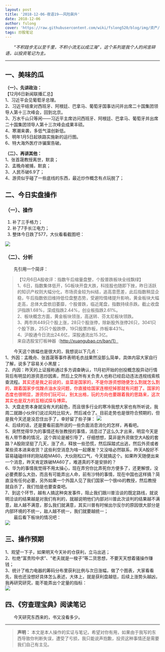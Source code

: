 ```yaml
---
layout: post
title: '2018-12-06-夜语19——风险飙升'
date: 2018-12-06
author: fslong
cover: 'https://raw.githubusercontent.com/wiki/fslong520/blog/img/资产/资产2018-12-06.jpg'
tags: 炒股笔记
---
```

  
&emsp;&emsp;*“不积跬步无以至千里，不积小流无以成江海”，这个系列是我个人的闲言碎语，以投资笔记为主。*  
   

---
  


## **一、美味的瓜**   


**（一）、先讲政治：**    
【12月6日新闻联播汇总】  
1、习近平会见葡萄牙总理。  
2、习近平结束对西班牙、阿根廷、巴拿马、葡萄牙国事访问并出席二十国集团领导人第十三次峰会，回到北京。  
3、万水千山只等闲——习近平主席访问西班牙、阿根廷、巴拿马、葡萄牙并出席二十国集团领导人第十三次峰会成果丰硕。  
4、寒潮来袭，多低气温创新低。  
5、明年1月5日起铁路实施新的运行图。  
6、特大海外医疗诈骗案告破。          

**（二）、再讲其他：**  
1、张首晟教授离世，默哀；  
2、孟晚舟被捕，默哀；  
3、人民币破6.9了；  
4、游资似乎碰了一些底线的东西，最近炒作概念有点玩脱了；    
## **二、今日实盘操作**
### **（一）、操作**
1. 补了三手格力；
2. 补了7手长江电力；
3. 整体今日跌了577，大伙看看截图吧：   
     
![](https://raw.githubusercontent.com/wiki/fslong520/blog/img/资产/资产2018-12-06.jpg)
### **（二）、分析**  
 
&emsp;&emsp;先引用一个简评：  
>【12月6日A股收评：指数午后缩量盘整，个股普跌板块全线飘绿】  
1、6日，指数集体低开，5G板块开盘大跌，科技股也随即下挫，昨日活跃的知识产权则大幅分化，市场资金较为纠结，追高意愿差，此后指数稍显企稳，午后指数依旧维持低位盘整态势，受避险情绪提升影响，黄金板块大幅走高，总体大盘依旧萎靡，个股普跌，临近尾盘，指数持续杀跌。截止收盘沪指跌1.68%，深成指跌2.44%，创业板指跌2.61%。  
2、板块概念方面，黄金板块领涨，高送转、芬太尼板块领跌。  
3、两市共449只个股上涨，28只个股涨停，除新股外涨停26只，3041只个股下跌，25只个股跌停，19只股票炸板，炸板率43%。  
4、沪股通今日流出24.6亿，深股通流出15.3亿。  
来自选股宝打板神器（http://xuangubao.cn/ban/1）  

&emsp;&emsp;今天这个跌幅也是很大的，我想说以下几点：  
1、外因：孟晚舟、张首晟等事件表明毛衣战果然没那么简单，具体内容大家自行了解，说多了容易关小黑屋；  
2、内因：昨天的上证报称通过多方调查确认，11月初开始的创投概念股异动行情背后有明显的游资恶炒因素，然后上交所有关负责人也称已经启动违法违规线索核查流程。<font color="red">其实还是我之前说的，韭菜是国家的，不是你游资想随便怎么割就怎么割的，跟着国家步伐蹭点油水没问题，你直接给国家连根挖掉那就有问题了。国家的态度也很明显，游资你们玩可以，别太出格，玩的方向也要跟着我的思路来，这次其实也是双方的互相试探与博弈。</font>  
3、大盘走势本身就没有大的起色，而且很多行业的寒冷我想大家也有所听说，我周二就跟小伙伴们说过风险比较大，然后减仓了。目前走势也是很符合预期的，但是我今天还是没忍住出手了，幸好留了些子弹： 
![](https://raw.githubusercontent.com/wiki/fslong520/blog/img/杂/2018.12.06/1.jpg)    
4、后续的话，还是要看前面所说的一些负面消息消化的怎样，再看吧。  
5、突然觉得华为的事情还有张教授的事情，消息过了这么久才出来，明显今天是有人带节奏的情况，这个舆论是被引导了，仔细想想，莫非是外资做空大A股的套路？A股刚坚挺了几天，涨了点，释放一些恐慌，然后踩踏式出逃，然后外资或者某些资本进来收货？这些利空消息为啥一起爆发？又没啥必然联系，昨天A股好不容易磕磕绊绊的刚站稳MA60，大伙刚松口气，今天就搞这个。如果昨天随便出来一个消息，昨天肯定跌破MA60了，难道真的不是安排的？  
6、华为的事情我觉得不用太操心，现在弄穷你比弄死你方便多了，还更解恨，没必要费那么大劲，而且有可能弄出人命，前有沙特的事情，现在中国也这样搞？简直没有任何必要，另外如果一个外国人见了我们国家一个很nb的教授，然后教授就自杀了，我们怕是也要查查吧。   
7、到这个环节，越有人搞这种突发事件，阻止我们跟川普洽谈的既定路线，就说明洽谈的结果越是对我们有利的，就越说明他们内部对川普此次谈判的结果越不满意，敌人越不满意，那么我们就满意，其实川普有时候出尔反尔的原因很大部分是内部环境的不统一，敌人越不统一，我们就要越统一；   
&emsp;&emsp;最后看下板块的情况吧：  
![](https://raw.githubusercontent.com/wiki/fslong520/blog/img/板块/资金流入流出2018-12-06.jpg)   


## **三、操作预期**

1、观望一下子，如果明天今天补的仓获利，立马出逃；  
2、杜绝“富贵险中求”、“老夫就是一梭子”等二货思想，不要天天想着骚操作赚钱；  
3、统计了格力电器的筹码分布里获利比例与次日涨幅，做了个图表，大家看看先，我也还没想好具体怎么表述，大体上，就是获利盘越低，后续上涨势头越凶，我再研究研究，能不能弄出个定量的指标：  
![](https://raw.githubusercontent.com/wiki/fslong520/blog/img/杂/2018.12.06/格力电器获利比例与次日涨幅.jpg) 


## **四、《穷查理宝典》阅读笔记**
&emsp;&emsp;今天研究东西来的，书又没看多少。

    

---   
  
> **声明：**
> 本文是本人操作的实证与笔记，希望对你有用，如果由于我写的东西导致你判断失误，遭受了亏损，我只能说声抱歉，投资这种事情还是需要我们自己有主见。